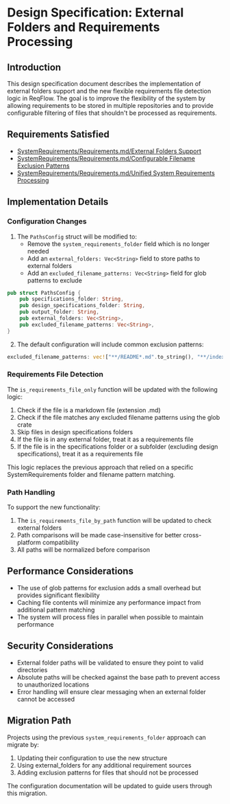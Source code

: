 # Design Specification: External Folders and Requirements Processing

## Introduction

This design specification document describes the implementation of external folders support and the new flexible requirements file detection logic in ReqFlow. The goal is to improve the flexibility of the system by allowing requirements to be stored in multiple repositories and to provide configurable filtering of files that shouldn't be processed as requirements.

## Requirements Satisfied

* [SystemRequirements/Requirements.md/External Folders Support](../SystemRequirements/Requirements.html#external-folders-support)
* [SystemRequirements/Requirements.md/Configurable Filename Exclusion Patterns](../SystemRequirements/Requirements.html#configurable-filename-exclusion-patterns)
* [SystemRequirements/Requirements.md/Unified System Requirements Processing](../SystemRequirements/Requirements.html#unified-system-requirements-processing)

## Implementation Details

### Configuration Changes

1. The `PathsConfig` struct will be modified to:
   - Remove the `system_requirements_folder` field which is no longer needed
   - Add an `external_folders: Vec<String>` field to store paths to external folders
   - Add an `excluded_filename_patterns: Vec<String>` field for glob patterns to exclude

```rust
pub struct PathsConfig {
    pub specifications_folder: String,
    pub design_specifications_folder: String,
    pub output_folder: String,
    pub external_folders: Vec<String>,
    pub excluded_filename_patterns: Vec<String>,
}
```

2. The default configuration will include common exclusion patterns:

```rust
excluded_filename_patterns: vec!["**/README*.md".to_string(), "**/index.md".to_string()],
```

### Requirements File Detection

The `is_requirements_file_only` function will be updated with the following logic:

1. Check if the file is a markdown file (extension .md)
2. Check if the file matches any excluded filename patterns using the glob crate
3. Skip files in design specifications folders
4. If the file is in any external folder, treat it as a requirements file
5. If the file is in the specifications folder or a subfolder (excluding design specifications), treat it as a requirements file

This logic replaces the previous approach that relied on a specific SystemRequirements folder and filename pattern matching.

### Path Handling

To support the new functionality:

1. The `is_requirements_file_by_path` function will be updated to check external folders
2. Path comparisons will be made case-insensitive for better cross-platform compatibility
3. All paths will be normalized before comparison

## Performance Considerations

* The use of glob patterns for exclusion adds a small overhead but provides significant flexibility
* Caching file contents will minimize any performance impact from additional pattern matching
* The system will process files in parallel when possible to maintain performance

## Security Considerations

* External folder paths will be validated to ensure they point to valid directories
* Absolute paths will be checked against the base path to prevent access to unauthorized locations
* Error handling will ensure clear messaging when an external folder cannot be accessed

## Migration Path

Projects using the previous `system_requirements_folder` approach can migrate by:

1. Updating their configuration to use the new structure
2. Using external_folders for any additional requirement sources
3. Adding exclusion patterns for files that should not be processed

The configuration documentation will be updated to guide users through this migration.